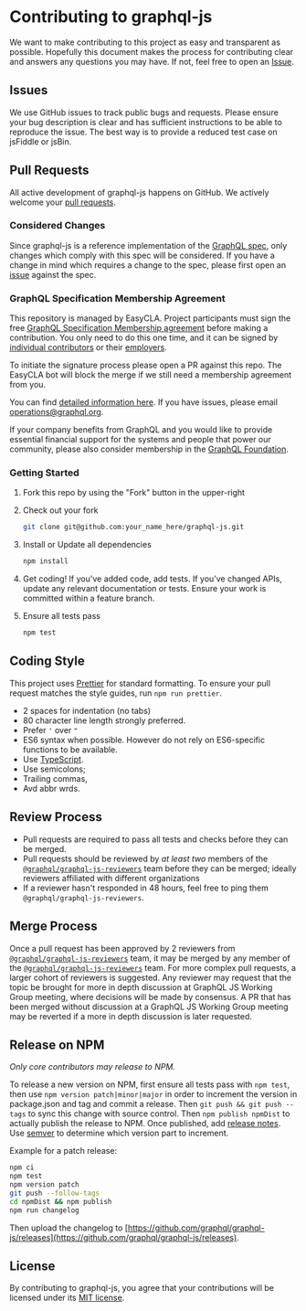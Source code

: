 # Contributing to graphql-js

We want to make contributing to this project as easy and transparent as
possible. Hopefully this document makes the process for contributing clear and
answers any questions you may have. If not, feel free to open an
[Issue](https://github.com/graphql/graphql-spec/issues/).

## Issues

We use GitHub issues to track public bugs and requests. Please ensure your bug
description is clear and has sufficient instructions to be able to reproduce the
issue. The best way is to provide a reduced test case on jsFiddle or jsBin.

## Pull Requests

All active development of graphql-js happens on GitHub. We actively welcome
your [pull requests](https://help.github.com/articles/creating-a-pull-request).

### Considered Changes

Since graphql-js is a reference implementation of the
[GraphQL spec](https://graphql.github.io/graphql-spec/), only changes which comply
with this spec will be considered. If you have a change in mind which requires a
change to the spec, please first open an
[issue](https://github.com/graphql/graphql-spec/issues/) against the spec.

### GraphQL Specification Membership Agreement

This repository is managed by EasyCLA. Project participants must sign the free [GraphQL Specification Membership agreement](https://preview-spec-membership.graphql.org) before making a contribution. You only need to do this one time, and it can be signed by [individual contributors](http://individual-spec-membership.graphql.org/) or their [employers](http://corporate-spec-membership.graphql.org/).

To initiate the signature process please open a PR against this repo. The EasyCLA bot will block the merge if we still need a membership agreement from you.

You can find [detailed information here](https://github.com/graphql/graphql-wg/tree/main/membership). If you have issues, please email [operations@graphql.org](mailto:operations@graphql.org).

If your company benefits from GraphQL and you would like to provide essential financial support for the systems and people that power our community, please also consider membership in the [GraphQL Foundation](https://foundation.graphql.org/join).

### Getting Started

1. Fork this repo by using the "Fork" button in the upper-right

2. Check out your fork

   ```sh
   git clone git@github.com:your_name_here/graphql-js.git
   ```

3. Install or Update all dependencies

   ```sh
   npm install
   ```

4. Get coding! If you've added code, add tests. If you've changed APIs, update
   any relevant documentation or tests. Ensure your work is committed within a
   feature branch.

5. Ensure all tests pass

   ```sh
   npm test
   ```

## Coding Style

This project uses [Prettier](https://prettier.io/) for standard formatting. To
ensure your pull request matches the style guides, run `npm run prettier`.

- 2 spaces for indentation (no tabs)
- 80 character line length strongly preferred.
- Prefer `'` over `"`
- ES6 syntax when possible. However do not rely on ES6-specific functions to be available.
- Use [TypeScript](https://www.typescriptlang.org).
- Use semicolons;
- Trailing commas,
- Avd abbr wrds.

## Review Process

- Pull requests are required to pass all tests and checks before they can be merged.
- Pull requests should be reviewed by _at least two_ members of the [`@graphql/graphql-js-reviewers`](https://github.com/orgs/graphql/teams/graphql-js-reviewers) team before they can be merged; ideally reviewers affiliated with different organizations
- If a reviewer hasn't responded in 48 hours, feel free to ping them `@graphql/graphql-js-reviewers`.

## Merge Process

Once a pull request has been approved by 2 reviewers from [`@graphql/graphql-js-reviewers`](https://github.com/orgs/graphql/teams/graphql-js-reviewers) team, it may be merged by any member of the [`@graphql/graphql-js-reviewers`](https://github.com/orgs/graphql/teams/graphql-js-reviewers-write) team. For more complex pull requests, a larger cohort of reviewers is suggested. Any reviewer may request that the topic be brought for more in depth discussion at GraphQL JS Working Group meeting, where decisions will be made by consensus. A PR that has been merged without discussion at a GraphQL JS Working Group meeting may be reverted if a more in depth discussion is later requested.

## Release on NPM

_Only core contributors may release to NPM._

To release a new version on NPM, first ensure all tests pass with `npm test`,
then use `npm version patch|minor|major` in order to increment the version in
package.json and tag and commit a release. Then `git push && git push --tags`
to sync this change with source control. Then `npm publish npmDist` to actually
publish the release to NPM.
Once published, add [release notes](https://github.com/graphql/graphql-js/releases).
Use [semver](https://semver.org/) to determine which version part to increment.

Example for a patch release:

```sh
npm ci
npm test
npm version patch
git push --follow-tags
cd npmDist && npm publish
npm run changelog
```

Then upload the changelog to [https://github.com/graphql/graphql-js/releases](https://github.com/graphql/graphql-js/releases).

## License

By contributing to graphql-js, you agree that your contributions will be
licensed under its [MIT license](../LICENSE).

